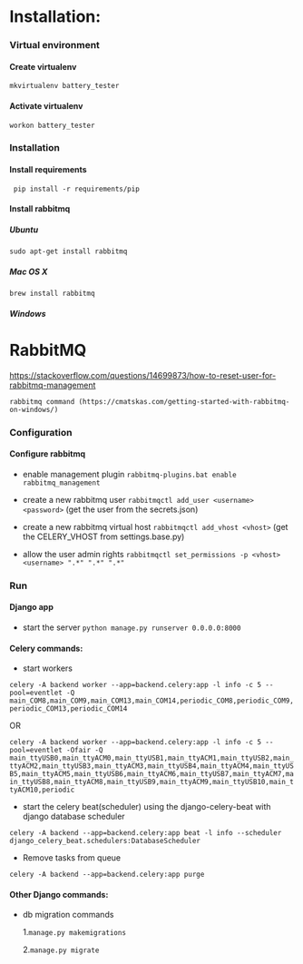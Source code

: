 # Installation:

### Virtual environment

#### Create virtualenv

```mkvirtualenv battery_tester```

#### Activate virtualenv

```workon battery_tester```

### Installation

#### Install requirements

``` pip install -r requirements/pip```

#### Install rabbitmq

##### Ubuntu

```sudo apt-get install rabbitmq```

##### Mac OS X

```brew install rabbitmq```

##### Windows

# RabbitMQ

https://stackoverflow.com/questions/14699873/how-to-reset-user-for-rabbitmq-management

```rabbitmq command (https://cmatskas.com/getting-started-with-rabbitmq-on-windows/)```

### Configuration

#### Configure rabbitmq

*  enable management plugin ```rabbitmq-plugins.bat enable rabbitmq_management```

* create a new rabbitmq user ```rabbitmqctl add_user <username> <password>``` (get the user from the secrets.json)

* create a new rabbitmq virtual host ```rabbitmqctl add_vhost <vhost>``` (get the CELERY_VHOST from settings.base.py)

* allow the user admin rights ```rabbitmqctl set_permissions -p <vhost> <username> ".*" ".*" ".*"```

### Run

#### Django app

* start the server ```python manage.py runserver 0.0.0.0:8000```

#### Celery commands:

* start workers

```celery -A backend worker --app=backend.celery:app -l info -c 5 --pool=eventlet -Q main_COM8,main_COM9,main_COM13,main_COM14,periodic_COM8,periodic_COM9,periodic_COM13,periodic_COM14```

OR

```celery -A backend worker --app=backend.celery:app -l info -c 5 --pool=eventlet -Ofair -Q main_ttyUSB0,main_ttyACM0,main_ttyUSB1,main_ttyACM1,main_ttyUSB2,main_ttyACM2,main_ttyUSB3,main_ttyACM3,main_ttyUSB4,main_ttyACM4,main_ttyUSB5,main_ttyACM5,main_ttyUSB6,main_ttyACM6,main_ttyUSB7,main_ttyACM7,main_ttyUSB8,main_ttyACM8,main_ttyUSB9,main_ttyACM9,main_ttyUSB10,main_ttyACM10,periodic```

* start the celery beat(scheduler) using the django-celery-beat with django database scheduler

```celery -A backend --app=backend.celery:app beat -l info --scheduler django_celery_beat.schedulers:DatabaseScheduler```

* Remove tasks from queue

```celery -A backend --app=backend.celery:app purge```

#### Other Django commands:
* db migration commands

  1.```manage.py makemigrations```
 
  2.```manage.py migrate```
